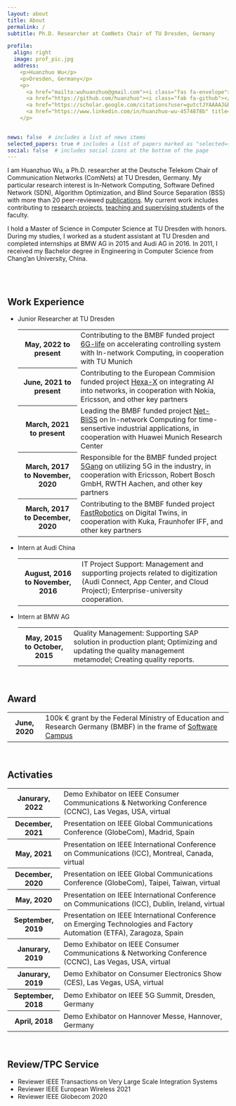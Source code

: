 ```yaml
---
layout: about
title: About
permalink: /
subtitle: Ph.D. Researcher at ComNets Chair of TU Dresden, Germany

profile:
  align: right
  image: prof_pic.jpg
  address: 
    <p>Huanzhuo Wu</p>
    <p>Dresden, Germany</p>
    <p>
      <a href="mailto:wuhuanzhuo@gmail.com"><i class="fas fa-envelope"></i></a>
      <a href="https://github.com/huanzhuo"><i class="fab fa-github"></i></a>
      <a href="https://scholar.google.com/citations?user=gutctJYAAAAJ&hl"><i class="ai ai-google-scholar"></i></a>
      <a href="https://www.linkedin.com/in/huanzhuo-wu-4574878b" title="LinkedIn"><i class="fab fa-linkedin"></i></a>
    </p>
            

news: false  # includes a list of news items
selected_papers: true # includes a list of papers marked as "selected={true}"
social: false  # includes social icons at the bottom of the page
---
```


I am Huanzhuo Wu, a Ph.D. researcher at the Deutsche Telekom Chair of Communication Networks (ComNets) at TU Dresden, Germany. 
My particular research interest is In-Network Computing, Software Defined Network (SDN), Algorithm Optimization, and Blind Source Separation (BSS) with more than 20 peer-reviewed <a href="/publications/">publications</a>.
My current work includes contributing to <a href="/projects/">research projects</a>, <a href="/teaching/">teaching and supervising student</a>s of the faculty.

I hold a Master of Science in Computer Science at TU Dresden with honors. 
During my studies, I worked as a student assistant at TU Dresden and completed internships at BMW AG in 2015 and Audi AG in 2016. 
In 2011, I received my Bachelor degree in Engineering in Computer Science from Chang’an University, China.

<br>
<br>

<div class="news">
<h2>Work Experience</h2>
<ul>
  <li>Junior Researcher at TU Dresden</li>
    <div class="table-responsive">
      <table class="table table-sm table-borderless">
        <tr>
          <th scope="row">May, 2022 to present</th>
          <td>Contributing to the BMBF funded project <a href="https://6g-life.de/">6G-life</a> on accelerating controlling system with In-network Computing, in cooperation with TU Munich</td>
        </tr>
        <tr>
          <th scope="row">June, 2021 to present</th>
          <td>Contributing to the European Commision funded project <a href="https://6g-life.de/">Hexa-X</a> on integrating AI into networks, in cooperation with Nokia, Ericsson, and other key partners</td>
        </tr>
        <tr>
          <th scope="row">March, 2021 to present</th>
          <td>Leading the BMBF funded project <a href="https://softwarecampus.de/en/project/net-bliss-in-network-blind-source-separation-enabled-acoustic-anomaly-detection-for-ultra-reliable-and-low-latency-communications-applications/">Net-BliSS</a> on In-network Computing for time-sensertive industrial applications, in cooperation with Huawei Munich Research Center</td>
        </tr>
        <tr>
          <th scope="row">March, 2017 to November, 2020</th>
          <td>Responsible for the BMBF funded project <a href="https://www.forschung-it-sicherheit-kommunikationssysteme.de/projekte/5gang">5Gang</a> on utilizing 5G in the industry, in cooperation with Ericsson, Robert Bosch GmbH, RWTH Aachen, and other key partners</td>
        </tr>
        <tr>
          <th scope="row">March, 2017 to December, 2020</th>
          <td>Contributing to the BMBF funded project <a href="https://de.fast-zwanzig20.de/industrie/fast-robotics/">FastRobotics</a> on Digital Twins, in cooperation with Kuka, Fraunhofer IFF, and other key partners</td>
        </tr>
      </table>
    </div>
  <li>Intern at Audi China</li>
    <div class="table-responsive">
      <table class="table table-sm table-borderless">
        <tr>
          <th scope="row">August, 2016 to November, 2016</th>
          <td>IT Project Support: Management and supporting projects related to digitization (Audi Connect, App Center, and Cloud Project); Enterprise-university cooperation.</td>
        </tr>
      </table>
    </div>
  <li>Intern at BMW AG</li>
    <div class="table-responsive">
      <table class="table table-sm table-borderless">
        <tr>
          <th scope="row">May, 2015 to October, 2015</th>
          <td>Quality Management: Supporting SAP solution in production plant; Optimizing and updating the quality management metamodel; Creating quality reports.</td>
        </tr>
      </table>
    </div>
</ul>
</div>

<br>
<div class="news">
<h2>Award</h2>
<div class="table-responsive">
    <table class="table table-sm table-borderless">
      <tr>
        <th scope="row">June, 2020</th>
        <td>100k € grant by the Federal Ministry of Education and Research Germany (BMBF) in the frame of <a href="https://softwarecampus.de/en/">Software Campus</a></td>
      </tr>
    </table>
  </div>
</div>

<br>
<div class="news">
<h2>Activaties</h2>
<div class="table-responsive">
    <table class="table table-sm table-borderless">
      <tr>
        <th scope="row">Janurary, 2022</th>
        <td>Demo Exhibator on IEEE Consumer Communications & Networking Conference (CCNC), Las Vegas, USA, virtual</td>
      </tr>
      <tr>
        <th scope="row">December, 2021</th>
        <td>Presentation on IEEE Global Communications Conference (GlobeCom), Madrid, Spain</td>
      </tr>
      <tr>
        <th scope="row">May, 2021</th>
        <td>Presentation on IEEE International Conference on Communications (ICC), Montreal, Canada, virtual</td>
      </tr>
      <tr>
        <th scope="row">December, 2020</th>
        <td>Presentation on IEEE Global Communications Conference (GlobeCom), Taipei, Taiwan, virtual</td>
      </tr>
      <tr>
        <th scope="row">May, 2020</th>
        <td>Presentation on IEEE International Conference on Communications (ICC), Dublin, Ireland, virtual</td>
      </tr>
      <tr>
        <th scope="row">September, 2019</th>
        <td>Presentation on IEEE International Conference on Emerging Technologies and Factory Automation (ETFA), Zaragoza, Spain</td>
      </tr>
      <tr>
        <th scope="row">Janurary, 2019</th>
        <td>Demo Exhibator on IEEE Consumer Communications & Networking Conference (CCNC), Las Vegas, USA, virtual</td>
      </tr>
      <tr>
        <th scope="row">Janurary, 2019</th>
        <td>Demo Exhibator on Consumer Electronics Show (CES), Las Vegas, USA, virtual</td>
      </tr>
      <tr>
        <th scope="row">September, 2018</th>
        <td>Demo Exhibator on IEEE 5G Summit, Dresden, Germany</td>
      </tr>
      <tr>
        <th scope="row">April, 2018</th>
        <td>Demo Exhibator on Hannover Messe, Hannover, Germany</td>
      </tr>
    </table>
  </div>
</div>

<br>
<div class="news">
<h2>Review/TPC Service</h2>
<ul>
  <li>Reviewer IEEE Transactions on Very Large Scale Integration Systems</li>
  <li>Reviewer IEEE European Wireless 2021</li>
  <li>Reviewer IEEE Globecom 2020</li>
</ul>
</div>